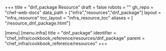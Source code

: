 +++
title = "dnf_package Resource"
draft = false
robots = ""
gh_repo = "chef-web-docs"
data_path = ["infra","resources","dnf_package"]
layout = "infra_resource"
toc_layout = "infra_resource_toc"
aliases = [ "/resource_dnf_package.html"]

[menu]
  [menu.infra]
    title = "dnf_package"
    identifier = "chef_infra/cookbook_reference/resources/dnf_package"
    parent = "chef_infra/cookbook_reference/resources"
+++

<!-- The contents of this page are automatically generated from the dnf_package.yaml file in the data directory. -->
<!-- To suggest a change, edit the https://github.com/chef/chef/blob/main/lib/chef/resource/dnf_package.rb file
      and submit a pull request to the https://github.com/chef/chef repository. -->
